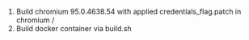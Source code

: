 1. Build chromium 95.0.4638.54 with applied credentials_flag.patch in chromium /
2. Build docker container via build.sh